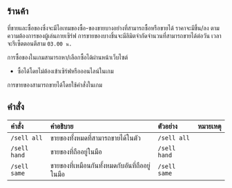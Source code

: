## ร้านค้า 
ที่ขายและซื้อของซึ่งจะมีไอเทมของซื้อ-ของขายบางอย่างที่สามารถซื้อหรือขายได้ ราคาจะมีขึ้น/ลง ตามความต้องการของผู้เล่นภายเซิร์ฟ
การขายของบางชิ้นจะมีลิมิตจำกัดจำนวนที่สามารถขายได้ต่อวัน เวลาจะรีเซ็ตตอนตีสาม `03.00 น.`

การซื้อของในเกมสามารถหา/เลือกซื้อได้ผ่านหน้าเว็บไซต์
  - ซื้อได้โดยไม่ต้องเข้าเซิร์ฟหรือออนไลน์ในเกม

การขายของสามารถขายได้โดยใช้คำสั่งในเกม

## คำสั่ง 
| คำสั่ง | คำอธิบาย | ตัวอย่าง | หมายเหตุ |
| :-- | :-- | :-- | :-- |
| `/sell all` | ขายของทั้งหมดที่สามารถขายได้ในตัว | `/sell all` |  |
| `/sell hand` | ขายของที่ถืออยู่ในมือ | `/sell hand` |  |
| `/sell same` | ขายของที่เหมือนกันทั้งหมดกับอันที่ถืออยู่ในมือ | `/sell same` |  |
